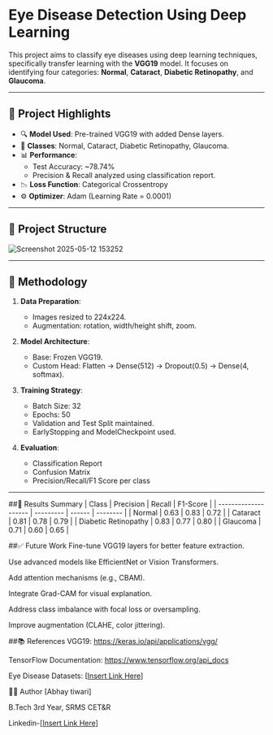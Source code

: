 # Eye Disease Detection Using Deep Learning

This project aims to classify eye diseases using deep learning techniques, specifically transfer learning with the **VGG19** model. It focuses on identifying four categories: **Normal**, **Cataract**, **Diabetic Retinopathy**, and **Glaucoma**.

---

## 🚀 Project Highlights

- 🔍 **Model Used**: Pre-trained VGG19 with added Dense layers.
- 🧠 **Classes**: Normal, Cataract, Diabetic Retinopathy, Glaucoma.
- 📊 **Performance**:
  - Test Accuracy: ~78.74%
  - Precision & Recall analyzed using classification report.
- 📉 **Loss Function**: Categorical Crossentropy
- ⚙️ **Optimizer**: Adam (Learning Rate = 0.0001)

---

## 🧬 Project Structure
![Screenshot 2025-05-12 153252](https://github.com/user-attachments/assets/e67b980a-8c4b-4177-a5b8-ac3c1111de21)

---

## 🧠 Methodology

1. **Data Preparation**:
   - Images resized to 224x224.
   - Augmentation: rotation, width/height shift, zoom.

2. **Model Architecture**:
   - Base: Frozen VGG19.
   - Custom Head: Flatten → Dense(512) → Dropout(0.5) → Dense(4, softmax).

3. **Training Strategy**:
   - Batch Size: 32
   - Epochs: 50
   - Validation and Test Split maintained.
   - EarlyStopping and ModelCheckpoint used.

4. **Evaluation**:
   - Classification Report
   - Confusion Matrix
   - Precision/Recall/F1 Score per class

---

##🧪 Results Summary
| Class                | Precision | Recall | F1-Score |
| -------------------- | --------- | ------ | -------- |
| Normal               | 0.63      | 0.83   | 0.72     |
| Cataract             | 0.81      | 0.78   | 0.79     |
| Diabetic Retinopathy | 0.83      | 0.77   | 0.80     |
| Glaucoma             | 0.71      | 0.60   | 0.65     |

##✅ Future Work
Fine-tune VGG19 layers for better feature extraction.

Use advanced models like EfficientNet or Vision Transformers.

Add attention mechanisms (e.g., CBAM).

Integrate Grad-CAM for visual explanation.

Address class imbalance with focal loss or oversampling.

Improve augmentation (CLAHE, color jittering).

##📚 References
VGG19: https://keras.io/api/applications/vgg/

TensorFlow Documentation: https://www.tensorflow.org/api_docs

Eye Disease Datasets: [[Insert Link Here](https://drive.google.com/drive/folders/1N7-SFq3oQSN_jgElbHwPj4vFaocTz8xn?usp=drive_link)]

👨‍💻 Author
[Abhay tiwari]

B.Tech 3rd Year, SRMS CET&R

Linkedin-[[Insert Link Here](https://www.linkedin.com/in/abhaytiwari30)]



